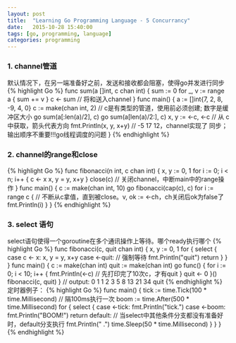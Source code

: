 ```yaml
---
layout: post
title:  "Learning Go Programming Language - 5 Concurrancy"
date:   2015-10-28 15:40:00
tags: [go, programming, language]
categories: programming
---
```


### 1. channel管道
默认情况下，在另一端准备好之前，发送和接收都会阻塞，使得go并发进行同步
{% highlight Go %}
func sum(a []int, c chan int) {
	sum := 0
	for _, v := range a {
		sum += v
	}
	c <- sum // 将和送入channel
}
func main() {
	a := []int{7, 2, 8, -9, 4, 0}
	c := make(chan int, 2)  // c是有类型的管道，使用前必须创建; 数字是缓冲区大小
	go sum(a[:len(a)/2], c)
	go sum(a[len(a)/2:], c)
	x, y := <-c, <-c // 从 c 中获取，箭头代表方向
	fmt.Println(x, y, x+y)  // -5 17 12，channel实现了 同步；输出顺序不重要!!!go线程调度的问题
}
{% endhighlight %}

### 2. channel的range和close
{% highlight Go %}
func fibonacci(n int, c chan int) {
	x, y := 0, 1
	for i := 0; i < n; i++ {
		c <- x
		x, y = y, x+y
	}
	close(c)  // 关闭channel，中断main中的range操作
}
func main() {
	c := make(chan int, 10)
	go fibonacci(cap(c), c)
	for i := range c {  // 不断从c拿值，直到被close。v, ok := <-ch，ch关闭后ok为false了
		fmt.Println(i)
	}
}
{% endhighlight %}

### 3. select 语句
select语句使得一个goroutine在多个通讯操作上等待。哪个ready执行哪个
{% highlight Go %}
func fibonacci(c, quit chan int) {
	x, y := 0, 1
	for {
		select {
		case c <- x:
			x, y = y, x+y
		case <-quit:  // 强制等待
			fmt.Println("quit")
			return
		}
	}
}
func main() {
	c := make(chan int)
	quit := make(chan int)
	go func() {
		for i := 0; i < 10; i++ {
			fmt.Println(<-c)  // 先打印完了10次c，才有quit
		}
		quit <- 0
	}()
	fibonacci(c, quit)
}  // output: 0 1 1 2 3 5 8 13 21 34 quit
{% endhighlight %}
定时器例子：
{% highlight Go %}
func main() {
	tick := time.Tick(100 * time.Millisecond)  // 隔100ms执行一次
	boom := time.After(500 * time.Millisecond)
	for {
		select {
		case <-tick:
			fmt.Println("tick.")
		case <-boom:
			fmt.Println("BOOM!")
			return
		default:  // 当select中其他条件分支都没有准备好时，default分支执行
			fmt.Println("    .")
			time.Sleep(50 * time.Millisecond)
		}
	}
}
{% endhighlight %}